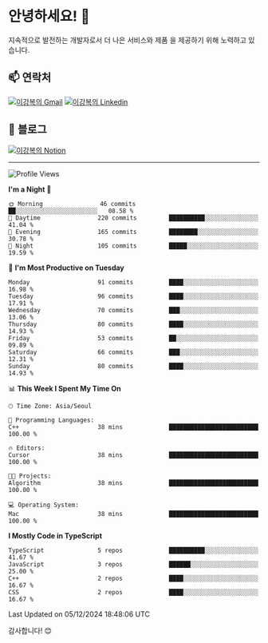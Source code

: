 # 안녕하세요! 👋

지속적으로 발전하는 개발자로서 더 나은 서비스와 제품
을 제공하기 위해 노력하고 있습니다.

## 📫 연락처
[![이강복의 Gmail](https://img.shields.io/badge/Gmail-D14836?style=for-the-badge&logo=gmail&logoColor=white)](mailto:pmmm114@gmail.com)
[![이강복의 Linkedin](https://img.shields.io/badge/LinkedIn-0077B5?style=for-the-badge&logo=linkedin&logoColor=white)](https://www.linkedin.com/in/lkb0297)

## 📝 블로그
[![이강복의 Notion](https://img.shields.io/badge/Notion-000000?style=for-the-badge&logo=notion&logoColor=white)](https://pmmm114.notion.site/)

---
<!--START_SECTION:waka-->
![Profile Views](http://img.shields.io/badge/Profile%20Views-0-blue)

**I'm a Night 🦉** 

```text
🌞 Morning                46 commits          ██░░░░░░░░░░░░░░░░░░░░░░░   08.58 % 
🌆 Daytime                220 commits         ██████████░░░░░░░░░░░░░░░   41.04 % 
🌃 Evening                165 commits         ████████░░░░░░░░░░░░░░░░░   30.78 % 
🌙 Night                  105 commits         █████░░░░░░░░░░░░░░░░░░░░   19.59 % 
```
📅 **I'm Most Productive on Tuesday** 

```text
Monday                   91 commits          ████░░░░░░░░░░░░░░░░░░░░░   16.98 % 
Tuesday                  96 commits          ████░░░░░░░░░░░░░░░░░░░░░   17.91 % 
Wednesday                70 commits          ███░░░░░░░░░░░░░░░░░░░░░░   13.06 % 
Thursday                 80 commits          ████░░░░░░░░░░░░░░░░░░░░░   14.93 % 
Friday                   53 commits          ██░░░░░░░░░░░░░░░░░░░░░░░   09.89 % 
Saturday                 66 commits          ███░░░░░░░░░░░░░░░░░░░░░░   12.31 % 
Sunday                   80 commits          ████░░░░░░░░░░░░░░░░░░░░░   14.93 % 
```


📊 **This Week I Spent My Time On** 

```text
🕑︎ Time Zone: Asia/Seoul

💬 Programming Languages: 
C++                      38 mins             █████████████████████████   100.00 % 

🔥 Editors: 
Cursor                   38 mins             █████████████████████████   100.00 % 

🐱‍💻 Projects: 
Algorithm                38 mins             █████████████████████████   100.00 % 

💻 Operating System: 
Mac                      38 mins             █████████████████████████   100.00 % 
```

**I Mostly Code in TypeScript** 

```text
TypeScript               5 repos             ██████████░░░░░░░░░░░░░░░   41.67 % 
JavaScript               3 repos             ██████░░░░░░░░░░░░░░░░░░░   25.00 % 
C++                      2 repos             ████░░░░░░░░░░░░░░░░░░░░░   16.67 % 
CSS                      2 repos             ████░░░░░░░░░░░░░░░░░░░░░   16.67 % 
```




 Last Updated on 05/12/2024 18:48:06 UTC
<!--END_SECTION:waka-->

감사합니다! 😊
